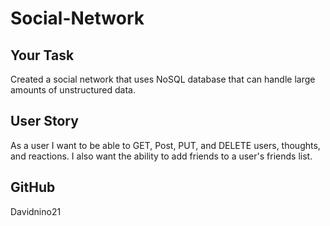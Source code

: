 # Social-Network

## Your Task

Created a social network that uses NoSQL database that can handle large amounts of unstructured data.


## User Story

As a user I want to be able to GET, Post, PUT, and DELETE users, thoughts, and reactions. I also want the ability to add friends to a user's friends list. 

## GitHub

Davidnino21





